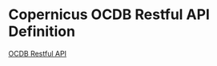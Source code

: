 # Copernicus OCDB Restful API Definition

[OCDB Restful API](https://github.com/bcdev/eocdb-server/blob/master/eocdb/ws/res/openapi.yml)